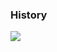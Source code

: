 <h3>History</h3>
<image src="https://github.com/EM-PROJECT-ORG-Funrest/EM_Module_Test/assets/102271645/20029bcf-6e02-4f49-94bc-5ab277e5dca6"></image>
